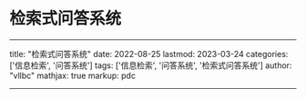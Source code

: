 # 检索式问答系统

---
title: "检索式问答系统"
date: 2022-08-25
lastmod: 2023-03-24
categories: ['信息检索', '问答系统']
tags: ['信息检索', '问答系统', '检索式问答系统']
author: "vllbc"
mathjax: true
markup: pdc

---
